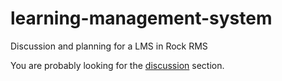 # learning-management-system
Discussion and planning for a LMS in Rock RMS

You are probably looking for the [discussion](https://github.com/Stelagmite/learning-management-system/issues) section.
